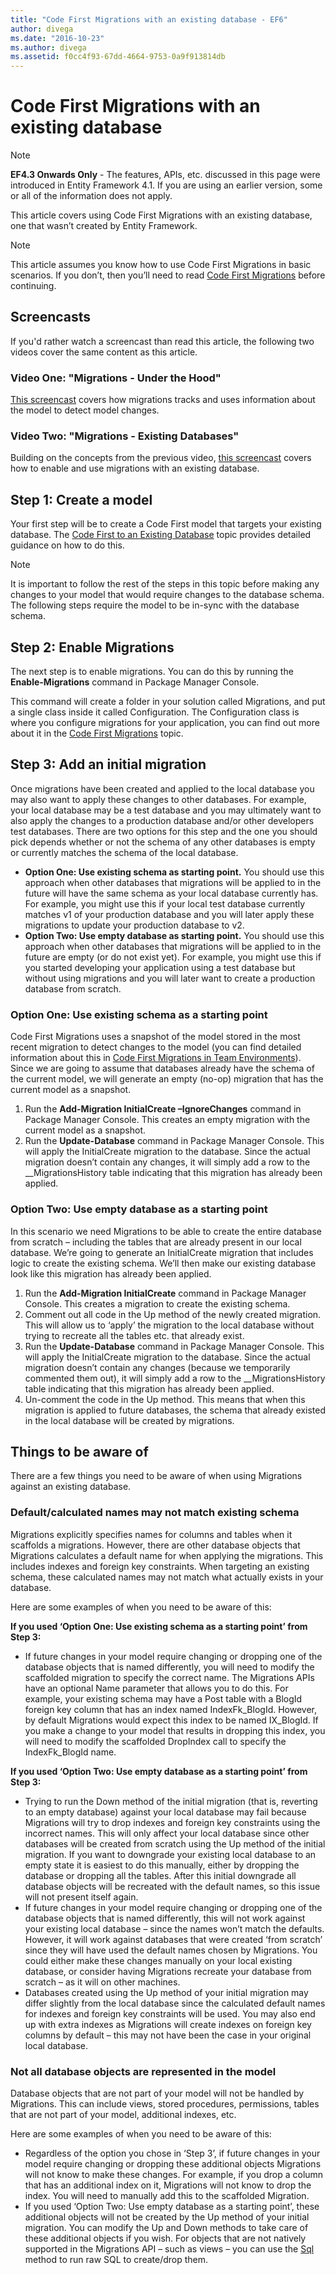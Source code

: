 ```yaml
---
title: "Code First Migrations with an existing database - EF6"
author: divega
ms.date: "2016-10-23"
ms.author: divega
ms.assetid: f0cc4f93-67dd-4664-9753-0a9f913814db
---
```

# Code First Migrations with an existing database
> [!NOTE]
> **EF4.3 Onwards Only** - The features, APIs, etc. discussed in this page were introduced in Entity Framework 4.1. If you are using an earlier version, some or all of the information does not apply.

This article covers using Code First Migrations with an existing database, one that wasn’t created by Entity Framework.

> [!NOTE]
> This article assumes you know how to use Code First Migrations in basic scenarios. If you don’t, then you’ll need to read [Code First Migrations](~/ef6/modeling/code-first/migrations/index.md) before continuing.

## Screencasts

If you'd rather watch a screencast than read this article, the following two videos cover the same content as this article.

### Video One: "Migrations - Under the Hood"

[This screencast](http://channel9.msdn.com/blogs/ef/migrations-under-the-hood) covers how migrations tracks and uses information about the model to detect model changes.

### Video Two: "Migrations - Existing Databases"

Building on the concepts from the previous video, [this screencast](http://channel9.msdn.com/blogs/ef/migrations-existing-databases) covers how to enable and use migrations with an existing database.

## Step 1: Create a model

Your first step will be to create a Code First model that targets your existing database. The [Code First to an Existing Database](~/ef6/modeling/code-first/workflows/existing-database.md) topic provides detailed guidance on how to do this.

>[!NOTE]
> It is important to follow the rest of the steps in this topic before making any changes to your model that would require changes to the database schema. The following steps require the model to be in-sync with the database schema.

## Step 2: Enable Migrations

The next step is to enable migrations. You can do this by running the **Enable-Migrations** command in Package Manager Console.

This command will create a folder in your solution called Migrations, and put a single class inside it called Configuration. The Configuration class is where you configure migrations for your application, you can find out more about it in the [Code First Migrations](~/ef6/modeling/code-first/migrations/index.md) topic.

## Step 3: Add an initial migration

Once migrations have been created and applied to the local database you may also want to apply these changes to other databases. For example, your local database may be a test database and you may ultimately want to also apply the changes to a production database and/or other developers test databases. There are two options for this step and the one you should pick depends whether or not the schema of any other databases is empty or currently matches the schema of the local database.

-   **Option One: Use existing schema as starting point.** You should use this approach when other databases that migrations will be applied to in the future will have the same schema as your local database currently has. For example, you might use this if your local test database currently matches v1 of your production database and you will later apply these migrations to update your production database to v2.
-   **Option Two: Use empty database as starting point.** You should use this approach when other databases that migrations will be applied to in the future are empty (or do not exist yet). For example, you might use this if you started developing your application using a test database but without using migrations and you will later want to create a production database from scratch.

### Option One: Use existing schema as a starting point

Code First Migrations uses a snapshot of the model stored in the most recent migration to detect changes to the model (you can find detailed information about this in [Code First Migrations in Team Environments](~/ef6/modeling/code-first/migrations/teams.md)). Since we are going to assume that databases already have the schema of the current model, we will generate an empty (no-op) migration that has the current model as a snapshot.

1.  Run the **Add-Migration InitialCreate –IgnoreChanges** command in Package Manager Console. This creates an empty migration with the current model as a snapshot.
2.  Run the **Update-Database** command in Package Manager Console. This will apply the InitialCreate migration to the database. Since the actual migration doesn’t contain any changes, it will simply add a row to the \_\_MigrationsHistory table indicating that this migration has already been applied.

### Option Two: Use empty database as a starting point

In this scenario we need Migrations to be able to create the entire database from scratch – including the tables that are already present in our local database. We’re going to generate an InitialCreate migration that includes logic to create the existing schema. We’ll then make our existing database look like this migration has already been applied.

1.  Run the **Add-Migration InitialCreate** command in Package Manager Console. This creates a migration to create the existing schema.
2.  Comment out all code in the Up method of the newly created migration. This will allow us to ‘apply’ the migration to the local database without trying to recreate all the tables etc. that already exist.
3.  Run the **Update-Database** command in Package Manager Console. This will apply the InitialCreate migration to the database. Since the actual migration doesn’t contain any changes (because we temporarily commented them out), it will simply add a row to the \_\_MigrationsHistory table indicating that this migration has already been applied.
4.  Un-comment the code in the Up method. This means that when this migration is applied to future databases, the schema that already existed in the local database will be created by migrations.

## Things to be aware of

There are a few things you need to be aware of when using Migrations against an existing database.

### Default/calculated names may not match existing schema

Migrations explicitly specifies names for columns and tables when it scaffolds a migrations. However, there are other database objects that Migrations calculates a default name for when applying the migrations. This includes indexes and foreign key constraints. When targeting an existing schema, these calculated names may not match what actually exists in your database.

Here are some examples of when you need to be aware of this:

**If you used ‘Option One: Use existing schema as a starting point’ from Step 3:**

-   If future changes in your model require changing or dropping one of the database objects that is named differently, you will need to modify the scaffolded migration to specify the correct name. The Migrations APIs have an optional Name parameter that allows you to do this.
    For example, your existing schema may have a Post table with a BlogId foreign key column that has an index named IndexFk\_BlogId. However, by default Migrations would expect this index to be named IX\_BlogId. If you make a change to your model that results in dropping this index, you will need to modify the scaffolded DropIndex call to specify the IndexFk\_BlogId name.

**If you used ‘Option Two: Use empty database as a starting point’ from Step 3:**

-   Trying to run the Down method of the initial migration (that is, reverting to an empty database) against your local database may fail because Migrations will try to drop indexes and foreign key constraints using the incorrect names. This will only affect your local database since other databases will be created from scratch using the Up method of the initial migration.
    If you want to downgrade your existing local database to an empty state it is easiest to do this manually, either by dropping the database or dropping all the tables. After this initial downgrade all database objects will be recreated with the default names, so this issue will not present itself again.
-   If future changes in your model require changing or dropping one of the database objects that is named differently, this will not work against your existing local database – since the names won’t match the defaults. However, it will work against databases that were created ‘from scratch’ since they will have used the default names chosen by Migrations.
    You could either make these changes manually on your local existing database, or consider having Migrations recreate your database from scratch – as it will on other machines.
-   Databases created using the Up method of your initial migration may differ slightly from the local database since the calculated default names for indexes and foreign key constraints will be used. You may also end up with extra indexes as Migrations will create indexes on foreign key columns by default – this may not have been the case in your original local database.

### Not all database objects are represented in the model

Database objects that are not part of your model will not be handled by Migrations. This can include views, stored procedures, permissions, tables that are not part of your model, additional indexes, etc.

Here are some examples of when you need to be aware of this:

-   Regardless of the option you chose in ‘Step 3’, if future changes in your model require changing or dropping these additional objects Migrations will not know to make these changes. For example, if you drop a column that has an additional index on it, Migrations will not know to drop the index. You will need to manually add this to the scaffolded Migration.
-   If you used ‘Option Two: Use empty database as a starting point’, these additional objects will not be created by the Up method of your initial migration.
    You can modify the Up and Down methods to take care of these additional objects if you wish. For objects that are not natively supported in the Migrations API – such as views – you can use the [Sql](https://msdn.microsoft.com/library/system.data.entity.migrations.dbmigration.sql.aspx) method to run raw SQL to create/drop them.
